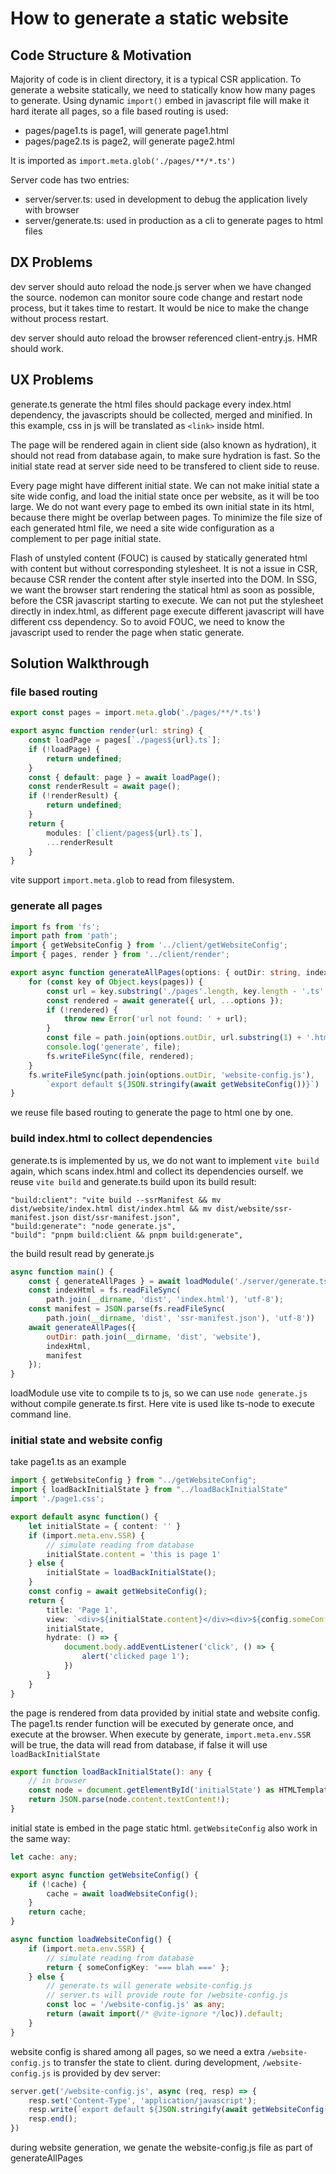 # How to generate a static website

## Code Structure & Motivation

Majority of code is in client directory, it is a typical CSR application. To generate a website statically, we need to statically know how many pages to generate.
Using dynamic `import()` embed in javascript file will make it hard iterate all pages, so a file based routing is used:

* pages/page1.ts is page1, will generate page1.html
* pages/page2.ts is page2, will generate page2.html

It is imported as `import.meta.glob('./pages/**/*.ts')`

Server code has two entries:

* server/server.ts: used in development to debug the application lively with browser
* server/generate.ts: used in production as a cli to generate pages to html files

## DX Problems

dev server should auto reload the node.js server when we have changed the source. nodemon can monitor soure code change and restart node process, but it takes time to restart. It would be nice to make the change without process restart.

dev server should auto reload the browser referenced client-entry.js. HMR should work.

## UX Problems

generate.ts generate the html files should package every index.html dependency, the javascripts should be collected, merged and minified. In this example, css in js will be translated as `<link>` inside html.

The page will be rendered again in client side (also known as hydration), it should not read from database again, to make sure hydration is fast. So the initial state read at server side need to be transfered to client side to reuse.

Every page might have different initial state. We can not make initial state a site wide config, and load the initial state once per website, as it will be too large. We do not want every page to embed its own initial state in its html, because there might be overlap between pages. To minimize the file size of each generated html file, we need a site wide configuration as a complement to per page initial state.

Flash of unstyled content (FOUC) is caused by statically generated html with content but without corresponding stylesheet. It is not a issue in CSR, because CSR render the content after style inserted into the DOM. In SSG, we want the browser start rendering the statical html as soon as possible, before the CSR javascript starting to execute. We can not put the stylesheet directly in index.html, as different page execute different javascript will have different css dependency. So to avoid FOUC, we need to know the javascript used to render the page when static generate.

## Solution Walkthrough

### file based routing

```ts
export const pages = import.meta.glob('./pages/**/*.ts')

export async function render(url: string) {
    const loadPage = pages[`./pages${url}.ts`];
    if (!loadPage) {
        return undefined;
    }
    const { default: page } = await loadPage();
    const renderResult = await page();
    if (!renderResult) {
        return undefined;
    }
    return {
        modules: [`client/pages${url}.ts`],
        ...renderResult
    }
}
```

vite support `import.meta.glob` to read from filesystem.

### generate all pages

```ts
import fs from 'fs';
import path from 'path';
import { getWebsiteConfig } from '../client/getWebsiteConfig';
import { pages, render } from '../client/render';

export async function generateAllPages(options: { outDir: string, indexHtml: string, manifest: any }) {
    for (const key of Object.keys(pages)) {
        const url = key.substring('./pages'.length, key.length - '.ts'.length);
        const rendered = await generate({ url, ...options });
        if (!rendered) {
            throw new Error('url not found: ' + url);
        }
        const file = path.join(options.outDir, url.substring(1) + '.html');
        console.log('generate', file);
        fs.writeFileSync(file, rendered);
    }
    fs.writeFileSync(path.join(options.outDir, 'website-config.js'),
        `export default ${JSON.stringify(await getWebsiteConfig())}`)
}
```

we reuse file based routing to generate the page to html one by one.

### build index.html to collect dependencies

generate.ts is implemented by us, we do not want to implement `vite build` again, which scans index.html and collect its dependencies ourself.
we reuse `vite build` and generate.ts build upon its build result:

```
"build:client": "vite build --ssrManifest && mv dist/website/index.html dist/index.html && mv dist/website/ssr-manifest.json dist/ssr-manifest.json",
"build:generate": "node generate.js",
"build": "pnpm build:client && pnpm build:generate",
```

the build result read by generate.js

```js
async function main() {
    const { generateAllPages } = await loadModule('./server/generate.ts');
    const indexHtml = fs.readFileSync(
        path.join(__dirname, 'dist', 'index.html'), 'utf-8');
    const manifest = JSON.parse(fs.readFileSync(
        path.join(__dirname, 'dist', 'ssr-manifest.json'), 'utf-8'))
    await generateAllPages({
        outDir: path.join(__dirname, 'dist', 'website'),
        indexHtml,
        manifest
    });
}
```

loadModule use vite to compile ts to js, so we can use `node generate.js` without compile generate.ts first. Here vite is used like ts-node to execute command line.

### initial state and website config

take page1.ts as an example

```ts
import { getWebsiteConfig } from "../getWebsiteConfig";
import { loadBackInitialState } from "../loadBackInitialState"
import './page1.css';

export default async function() {
    let initialState = { content: '' }
    if (import.meta.env.SSR) {
        // simulate reading from database
        initialState.content = 'this is page 1'
    } else {
        initialState = loadBackInitialState();
    }
    const config = await getWebsiteConfig();
    return {
        title: 'Page 1',
        view: `<div>${initialState.content}</div><div>${config.someConfigKey}</div>`,
        initialState,
        hydrate: () => {
            document.body.addEventListener('click', () => {
                alert('clicked page 1');
            })
        }
    }
}
```

the page is rendered from data provided by initial state and website config. The page1.ts render function will be executed by generate once, and execute at the browser. When execute by generate, `import.meta.env.SSR` will be true, the data will read from database, if false it will use `loadBackInitialState`

```ts
export function loadBackInitialState(): any {
    // in browser
    const node = document.getElementById('initialState') as HTMLTemplateElement;
    return JSON.parse(node.content.textContent!);
}
```

initial state is embed in the page static html. `getWebsiteConfig` also work in the same way:

```ts
let cache: any;

export async function getWebsiteConfig() {
    if (!cache) {
        cache = await loadWebsiteConfig();
    }
    return cache;
}

async function loadWebsiteConfig() {
    if (import.meta.env.SSR) {
        // simulate reading from database
        return { someConfigKey: '=== blah ===' };
    } else {
        // generate.ts will generate website-config.js
        // server.ts will provide route for /website-config.js
        const loc = '/website-config.js' as any;
        return (await import(/* @vite-ignore */loc)).default;
    }
}
```

website config is shared among all pages, so we need a extra `/website-config.js` to transfer the state to client. during development, `/website-config.js` is provided by dev server:

```ts
server.get('/website-config.js', async (req, resp) => {
    resp.set('Content-Type', 'application/javascript');
    resp.write(`export default ${JSON.stringify(await getWebsiteConfig())}`);
    resp.end();
})
```

during website generation, we genate the website-config.js file as part of generateAllPages